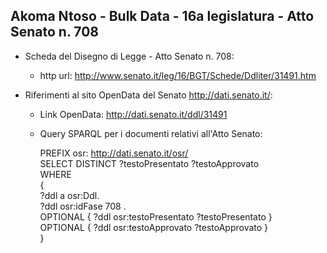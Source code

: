 ## Akoma Ntoso - Bulk Data - 16a legislatura - Atto Senato n. 708 ##

* Scheda del Disegno di Legge - Atto Senato n. 708:
	* http url: http://www.senato.it/leg/16/BGT/Schede/Ddliter/31491.htm

* Riferimenti al sito OpenData del Senato http://dati.senato.it/:
	* Link OpenData: http://dati.senato.it/ddl/31491
	* Query SPARQL per i documenti relativi all'Atto Senato:

        PREFIX osr: <http://dati.senato.it/osr/>  
		SELECT DISTINCT ?testoPresentato ?testoApprovato  
		WHERE  
		{  
		    ?ddl a osr:Ddl.  
		    ?ddl osr:idFase 708 .  
		    OPTIONAL { ?ddl osr:testoPresentato ?testoPresentato }  
		    OPTIONAL { ?ddl osr:testoApprovato ?testoApprovato }  
		}
		